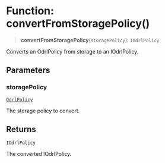 # Function: convertFromStoragePolicy()

> **convertFromStoragePolicy**(`storagePolicy`): `IOdrlPolicy`

Converts an OdrlPolicy from storage to an IOdrlPolicy.

## Parameters

### storagePolicy

[`OdrlPolicy`](../classes/OdrlPolicy.md)

The storage policy to convert.

## Returns

`IOdrlPolicy`

The converted IOdrlPolicy.
